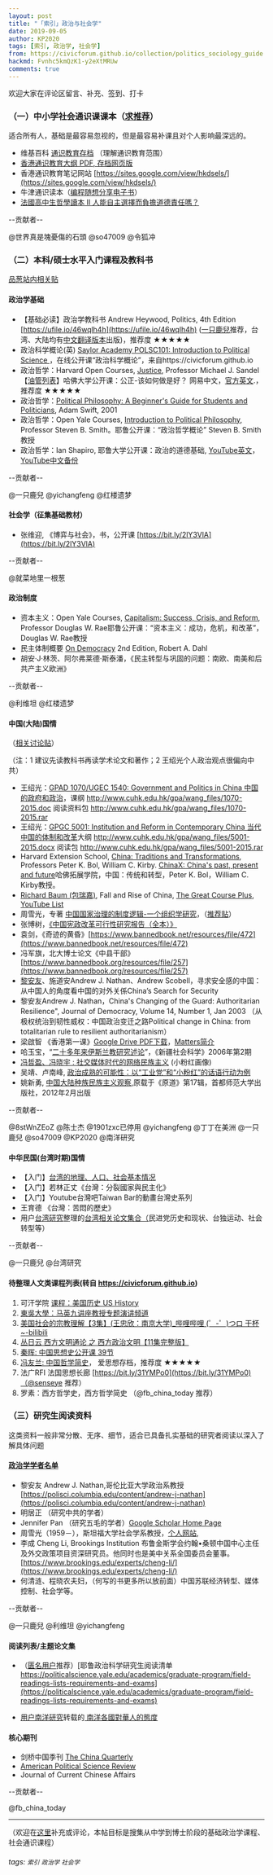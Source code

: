 ```yaml
---
layout: post
title: "「索引」政治与社会学"
date: 2019-09-05
author: KP2020
tags: [索引, 政治学, 社会学]
from: https://civicforum.github.io/collection/politics_sociology_guide.html
hackmd: Fvnhc5kmQzK1-y2eXtMRUw
comments: true
---
```


欢迎大家在评论区留言、补充、签到、打卡

### **（一）中小学社会通识课课本**（[求推荐](https://pincong.rocks/article/4525)）

适合所有人，基础是最容易忽视的，但是最容易补课且对个人影响最深远的。

- 维基百科 [通识教育](https://zh.wikipedia.org/zh/%E9%80%9A%E8%AD%98%E6%95%99%E8%82%B2)[存档](https://archive.li/u5Xaq) （理解通识教育范围）
- [香港通识教育大纲 PDF](https://334.edb.hkedcity.net/new/doc/chi/curriculum/LS%20C&A%20Guide_updated_c.pdf)[, 存档网页版](https://archive.md/gDpoU)
- 香港通识教育笔记网站 [https://sites.google.com/view/hkdsels/](https://sites.google.com/view/hkdsels/)
- 牛津通识读本（[编程随想分享电子书](https://github.com/programthink/books)）
- [法國高中生哲學讀本 II 人能自主選擇而負擔道德責任嗎？](https://web.archive.org/web/20190912154112/https://book.douban.com/subject/26919471/)

--贡献者--

@世界真是塊憂傷的石頭 @so47009 @令狐冲


### **（二）本科/硕士水平入门课程及教科书**
[品葱站内相关贴](https://pincong.rocks/question/5779)


#### 政治学基础

- 【基础必读】政治学教科书 Andrew Heywood, Politics, 4th Edition [https://ufile.io/46wqlh4h](https://ufile.io/46wqlh4h) ([一只鹿兒](https://pincong.rocks/people/%E4%B8%80%E5%8F%AA%E9%B9%BF%E5%85%92)推荐，台湾、大陆均有[中文翻译版本](https://uploadfiles.io/zuketl84)出版)，推荐度 ★★★★★
- 政治科学概论(英) [Saylor Academy POLSC101: Introduction to Political Science ](https://learn.saylor.org/course/polsc101)，在线公开课“政治科学概论”，来自https://civicforum.github.io
- 政治哲学：Harvard Open Courses, [Justice](https://online-learning.harvard.edu/course/justice), Professor Michael J. Sandel 【[油管列表](https://www.youtube.com/watchv=kBdfcR-8hEY&list=PL30C13C91CFFEFEA6)】哈佛大学公开课：公正-该如何做是好？ 网易中文，[官方英文](https://online-learning.harvard.edu/course/justice).，推荐度 ★★★★★
- 政治哲学：[Political Philosophy: A Beginner's Guide for Students and Politicians](https://philpapers.org/rec/SWIPPA-3), Adam Swift, 2001
- 政治哲学：Open Yale Courses, [Introduction to Political Philosophy,](https://oyc.yale.edu/NODE/216) Professor Steven B. Smith。耶鲁公开课：“政治哲学概论” Steven B. Smith教授
- 政治哲学：Ian Shapiro, 耶鲁大学公开课：政治的道德基础, [YouTube英文](https://politicalscience.yale.edu/people/ian-shapiro)， [YouTube中文备份](https://www.youtube.com/watchv=alfUOk8Y5aY&list=PLE58J6pk7kv5S5xa5Ml6r9lbGE_3OQ12H&index=7)

--贡献者--

@一只鹿兒 @yichangfeng @红楼遗梦

#### 社会学（征集基础教材）  

- 张维迎, 《博弈与社会》，书，公开课 [https://bit.ly/2lY3VlA](https://bit.ly/2lY3VlA)

--贡献者--  

@就菜地里一根葱

#### 政治制度

- 资本主义：Open Yale Courses, [Capitalism: Success, Crisis, and Reform](https://oyc.yale.edu/NODE/226), Professor Douglas W. Rae耶鲁公开课：“资本主义：成功，危机，和改革”，Douglas W. Rae教授
- 民主体制概要 [On Democracy](https://yalebooks.yale.edu/book/9780300194463/democracy) 2nd Edition, Robert A. Dahl
- 胡安·J·林茨、阿尔弗莱德·斯泰潘，《民主转型与巩固的问题：南欧、南美和后共产主义欧洲》

--贡献者--

@利维坦 @红楼遗梦


#### 中国(大陆)国情

（[相关讨论贴](https://pincong.rocks/question/7034)）

（注：1 建议先读教科书再读学术论文和著作；2 王绍光个人政治观点很偏向中共）

- 王绍光：[GPAD 1070/UGEC 1540: Government and Politics in China 中国的政府和政治](https://pincong.rocks/article/4570)，课纲 http://www.cuhk.edu.hk/gpa/wang_files/1070-2015.doc 阅读资料包 http://www.cuhk.edu.hk/gpa/wang_files/1070-2015.rar
- 王绍光：[GPGC 5001: Institution and Reform in Contemporary China 当代中国的体制和改革](https://pincong.rocks/article/4572)大纲 http://www.cuhk.edu.hk/gpa/wang_files/5001-2015.docx 阅读包 http://www.cuhk.edu.hk/gpa/wang_files/5001-2015.rar
- Harvard Extension School, [China: Traditions and Transformations](https://www.extension.harvard.edu/open-learning-initiative/china-history), Professors Peter K. Bol, William C. Kirby. [ChinaX: China's past, present and future](https://www.edx.org/chinax-chinas-past-present-future)哈佛拓展学院，中国：传统和转型，Peter K. Bol，William C. Kirby教授。
- [Richard Baum (包瑞嘉)](https://en.wikipedia.org/wiki/Richard_Baum), Fall and Rise of China, [The Great Course Plus](https://www.thegreatcoursesplus.com/show/fall_and_rise_of_china), [YouTube List](https://www.youtube.com/playlistlist=PL7Df0vIaExSCZsIRgTaInNE7NuWcYBB4m)
- 周雪光，专著 [中国国家治理的制度逻辑-一个组织学研究](https://web.stanford.edu/~xgzhou/zhou_book2017.pdf)，（[推荐贴](https://pincong.rocks/article/716)）
- 张博树，[《中国宪政改革可行性研究报告（全本）》](https://pincong.rocks/article/331)
- 袁剑，《奇迹的黄昏》[https://www.bannedbook.net/resources/file/472](https://www.bannedbook.net/resources/file/472)
- 冯军旗，北大博士论文《中县干部》[https://www.bannedbook.org/resources/file/257](https://www.bannedbook.org/resources/file/257)
- [黎安友](https://scholar.google.com/citationsuser=NRvRzYcAAAAJ&hl=en)、施道安Andrew J. Nathan、Andrew Scobell，寻求安全感的中国：从中国人的角度看中国的对外关係China’s Search for Security
- 黎安友Andrew
 J. Nathan，China's Changing of the Guard: Authoritarian Resilience",
Journal of Democracy, Volume 14, Number 1, Jan 2003
（从极权统治到韧性威权：中国政治变迁之路Political change in China: from totalitarian rule to
 resilient authoritarianism）
- 梁啟智 《香港第一课》[Google Drive PDF下载](https://drive.google.com/file/d/13kfE01KEKUVTh0OU3j3cONfSHrIyyxlO/view)，[Matters简介](https://matters.news/@leungkaichihk/%E9%A6%99%E6%B8%AF%E7%AC%AC%E4%B8%80%E8%AA%B2-%E7%B0%A1%E4%BB%8B%E5%8F%8A%E7%9B%AE%E9%8C%84-zdpuB2J818r8yUSDeZ4vDARrnQ4ut3S2UYjALXHJ16jp25w4P)
- 哈玉宝，“[二十多年来伊斯兰教研究述论](https://pincong.rocks/article/1153)”，《新疆社会科学》2006年第2期
- [冯哲盈、冯晓宇 : 社交媒体时代的网络民族主义](https://web.archive.org/web/20190501191958/http://zhanlve.org/p=6844) (小粉红画像)
- 吴靖、卢南峰, [政治成熟的可能性：以“工业党”和“小粉红”的话语行动为例](https://ipfs.ink/e/QmSeZGnFq6fAioHXNTRytwXvkutZ2HNn84VDqxsvan9syy)
- 姚新勇, [中国大陆种族民族主义观察](https://ipfs.ink/e/QmSsn4Va3zWMWLZ2tzw8PpLCgfHYgFv4ZS4PtwguN2o25u),原载于《原道》第17辑，首都师范大学出版社，2012年2月出版

--贡献者--

@8stWnZEoZ @陈士杰 @1901zxc已停用 @yichangfeng @丁丁在美洲 @一只鹿兒 @so47009 @KP2020 @南洋研究


#### 中华民国(台湾时期)国情

- 【入门】[台湾的地理、人口、社会基本情况](https://jingyuanpai.home.blog/2019/02/10/taiwan/)
- 【入门】若林正丈《台灣：分裂國家與民主化》
- 【入门】Youtube台灣吧Taiwan Bar的動畫台灣史系列
- 王育德 《台灣：苦悶的歷史》
- 用户[台湾研究](https://pincong.rocks/people/%E5%8F%B0%E6%B9%BE%E7%A0%94%E7%A9%B6)整理的[台湾相关论文集合（](https://jingyuanpai.home.blog/taiwan/)民进党历史和现状、台独运动、社会转型等）

--贡献者--

@一只鹿兒 @台湾研究


#### 待整理人文类课程列表(转自 https://civicforum.github.io)

1. 可汗学院 [课程：美国历史 US History](https://www.khanacademy.org/humanities/us-history)
2. [東吳大學：马英九讲座教授专题演讲频道](https://www.youtube.com/channel/UCmSksxhv3HUYfkbO8eCbNag)
3. [美国社会的宗教理解【3集】(王忠欣：南京大学)_哔哩哔哩 (゜-゜)つロ 干杯~-bilibili](https://www.bilibili.com/video/av44562149)
4. [丛日云 西方文明通论 之 西方政治文明【11集完整版】](https://www.bilibili.com/video/av38633390/)
5. [秦晖: 中国思想史公开课 39节](https://www.bilibili.com/video/av7183298/)
6. [冯友兰: 中国哲学简史](https://web.archive.org/web/20190501155312/http://www.aisixiang.com/thinktank/fengyoulan.html)， 爱思想存档，推荐度 ★★★★★
7. 法广RFI 法国思想长廊 [https://bit.ly/31YMPo0](https://bit.ly/31YMPo0)（@senseye 推荐）
8. 罗素：西方哲学史，西方哲学简史 （@fb_china_today 推荐）

### **（三）研究生阅读资料**

这类资料一般非常分散、无序、细节，适合已具备扎实基础的研究者阅读以深入了解具体问题
#### [政治学学者名单](https://civicforum.github.io/liberal_intellectual.html#%E6%94%BF%E6%B2%BB%E5%AD%A6)

- 黎安友 Andrew J. Nathan,哥伦比亚大学政治系教授 [https://polisci.columbia.edu/content/andrew-j-nathan](https://polisci.columbia.edu/content/andrew-j-nathan)
- 明居正 （研究中共的学者）
- Jennifer Pan （研究五毛的学者）[Google Scholar Home Page](https://scholar.google.com/citationsuser=5EIL7zMAAAAJ&hl=en)
- 周雪光（1959－），斯坦福大学社会学系教授，[个人网站](https://civicforum.github.io/一个组织学研究),
- 李成 Cheng Li, Brookings Institution 布鲁金斯学会约翰•桑顿中国中心主任及外交政策项目资深研究员。他同时也是美中关系全国委员会董事。 [https://www.brookings.edu/experts/cheng-li/](https://www.brookings.edu/experts/cheng-li/)
- 何清涟、程晓农夫妇，（何写的书更多所以放前面）中国苏联经济转型、媒体控制、社会学等。

--贡献者--

@一只鹿兒 @利维坦 @yichangfeng


#### 阅读列表/主题论文集

- （[匮名用户](https://pincong.rocks/people/%E5%8C%AE%E5%90%8D%E7%94%A8%E6%88%B7)推荐）[耶鲁政治科学研究生阅读清单 https://politicalscience.yale.edu/academics/graduate-program/field-readings-lists-requirements-and-exams](https://politicalscience.yale.edu/academics/graduate-program/field-readings-lists-requirements-and-exams)

- [用户南洋研究](https://pincong.rocks/people/%E5%8D%97%E6%B4%8B%E7%A0%94%E7%A9%B6)转载的[ 南洋各國對華人的態度](https://pincong.rocks/article/928)


#### 核心期刊

- 剑桥中国季刊 [The China Quarterly](https://www.cambridge.org/core/journals/china-quarterly)
- [American Political Science Review ](https://www.cambridge.org/core/journals/american-political-science-review)
- Journal of Current Chinese Affairs

--贡献者--

@fb_china_today

---
（欢迎在[这里](https://pincong.rocks/article/4524)补充或评论，本帖目标是搜集从中学到博士阶段的基础政治学课程、社会通识课程）


###### tags: `索引` `政治学` `社会学`